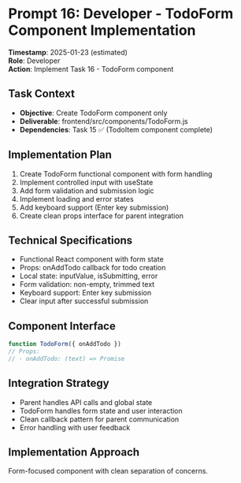 # Prompt 16: Developer - TodoForm Component Implementation  
**Timestamp**: 2025-01-23 (estimated)  
**Role**: Developer  
**Action**: Implement Task 16 - TodoForm component  

## Task Context
- **Objective**: Create TodoForm component only
- **Deliverable**: frontend/src/components/TodoForm.js
- **Dependencies**: Task 15 ✅ (TodoItem component complete)

## Implementation Plan
1. Create TodoForm functional component with form handling
2. Implement controlled input with useState
3. Add form validation and submission logic
4. Implement loading and error states
5. Add keyboard support (Enter key submission)
6. Create clean props interface for parent integration

## Technical Specifications
- Functional React component with form state
- Props: onAddTodo callback for todo creation
- Local state: inputValue, isSubmitting, error
- Form validation: non-empty, trimmed text
- Keyboard support: Enter key submission
- Clear input after successful submission

## Component Interface
```javascript
function TodoForm({ onAddTodo })
// Props:
// - onAddTodo: (text) => Promise
```

## Integration Strategy
- Parent handles API calls and global state
- TodoForm handles form state and user interaction
- Clean callback pattern for parent communication
- Error handling with user feedback

## Implementation Approach
Form-focused component with clean separation of concerns.